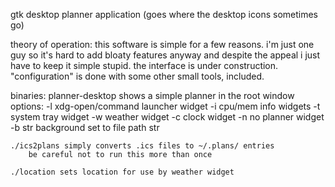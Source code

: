 gtk desktop planner application (goes where the desktop icons sometimes go)

theory of operation:
	this software is simple for a few reasons.  i'm just one guy so it's
	hard to add bloaty features anyway and despite the appeal i just have
	to keep it simple stupid.  the interface is under construction.
	"configuration" is done with some other small tools, included.

binaries:
	planner-desktop shows a simple planner in the root window
	options:
		-l	xdg-open/command launcher widget
		-i	cpu/mem info widgets
		-t	system tray widget
		-w	weather widget
		-c	clock widget
		-n	no planner widget
		-b str	background set to file path str

	./ics2plans simply converts .ics files to ~/.plans/ entries
		be careful not to run this more than once

	./location sets location for use by weather widget

